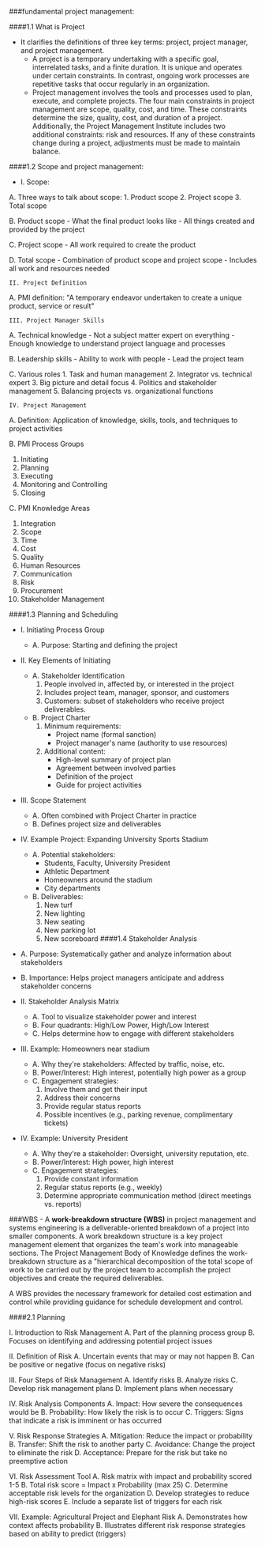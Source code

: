 ###fundamental project management:

####1.1 What is Project

* It clarifies the definitions of three key terms: project, project manager, and project management. 
    * A project is a temporary undertaking with a specific goal, interrelated tasks, and a finite duration. It is unique and operates under certain constraints. In contrast, ongoing work processes are repetitive tasks that occur regularly in an organization. 
    * Project management involves the tools and processes used to plan, execute, and complete projects. The four main constraints in project management are scope, quality, cost, and time. These constraints determine the size, quality, cost, and duration of a project. Additionally, the Project Management Institute includes two additional constraints: risk and resources. If any of these constraints change during a project, adjustments must be made to maintain balance.

####1.2 Scope and project management:

* I. Scope:

A. Three ways to talk about scope:
    1. Product scope
    2. Project scope
    3. Total scope

B. Product scope
    - What the final product looks like
    - All things created and provided by the project

C. Project scope
    - All work required to create the product

D. Total scope
    - Combination of product scope and project scope
    - Includes all work and resources needed

    II. Project Definition
A. PMI definition: "A temporary endeavor undertaken to create a unique product, service or result"

    III. Project Manager Skills
A. Technical knowledge
    - Not a subject matter expert on everything
    - Enough knowledge to understand project language and processes

B. Leadership skills
    - Ability to work with people
    - Lead the project team

 C. Various roles
    1. Task and human management
    2. Integrator vs. technical expert
    3. Big picture and detail focus
    4. Politics and stakeholder management
    5. Balancing projects vs. organizational functions

    IV. Project Management
A. Definition: Application of knowledge, skills, tools, and techniques to project activities

B. PMI Process Groups
   1. Initiating
   2. Planning
   3. Executing
   4. Monitoring and Controlling
   5. Closing

C. PMI Knowledge Areas
   1. Integration
   2. Scope
   3. Time
   4. Cost
   5. Quality
   6. Human Resources
   7. Communication
   8. Risk
   9. Procurement
   10. Stakeholder Management

####1.3 Planning and Scheduling

- I. Initiating Process Group
    * A. Purpose: Starting and defining the project

- II. Key Elements of Initiating
    * A. Stakeholder Identification
        1. People involved in, affected by, or interested in the project
        2. Includes project team, manager, sponsor, and customers
        3. Customers: subset of stakeholders who receive project deliverables.
    * B. Project Charter
        1. Minimum requirements:
            - Project name (formal sanction)
            - Project manager's name (authority to use resources)
        2. Additional content:
            - High-level summary of project plan
            - Agreement between involved parties
            - Definition of the project
            - Guide for project activities
- III. Scope Statement
    * A. Often combined with Project Charter in practice
    * B. Defines project size and deliverables

- IV. Example Project: Expanding University Sports Stadium
    * A. Potential stakeholders:
        - Students, Faculty, University President
        - Athletic Department
        - Homeowners around the stadium
        - City departments
    * B. Deliverables:
        1. New turf
        2. New lighting
        3. New seating
        4. New parking lot
        5. New scoreboard
####1.4 Stakeholder Analysis
 - A. Purpose: Systematically gather and analyze information about stakeholders
 - B. Importance: Helps project managers anticipate and address stakeholder concerns

* II. Stakeholder Analysis Matrix
    - A. Tool to visualize stakeholder power and interest
    - B. Four quadrants: High/Low Power, High/Low Interest
    - C. Helps determine how to engage with different stakeholders

* III. Example: Homeowners near stadium
    - A. Why they're stakeholders: Affected by traffic, noise, etc.
    - B. Power/Interest: High interest, potentially high power as a group
    - C. Engagement strategies:
        1. Involve them and get their input
        2. Address their concerns
        3. Provide regular status reports
        4. Possible incentives (e.g., parking revenue, complimentary tickets)

* IV. Example: University President
    - A. Why they're a stakeholder: Oversight, university reputation, etc.
    - B. Power/Interest: High power, high interest
    - C. Engagement strategies:
        1. Provide constant information
        2. Regular status reports (e.g., weekly)
        3. Determine appropriate communication method (direct meetings vs. reports)

###WBS 
    - A **work-breakdown structure (WBS)** in project management and systems engineering is a deliverable-oriented breakdown of a project into smaller components. 
A work breakdown structure is a key project management element that organizes the team's work into manageable sections. 
The Project Management Body of Knowledge defines the work-breakdown structure as a "hierarchical decomposition of the total scope of work to be carried out by the project team to accomplish the project objectives and create the required deliverables.

A WBS provides the necessary framework for detailed cost estimation and control while providing guidance for schedule development and control.

####2.1 Planning

I. Introduction to Risk Management
A. Part of the planning process group
B. Focuses on identifying and addressing potential project issues

II. Definition of Risk
A. Uncertain events that may or may not happen
B. Can be positive or negative (focus on negative risks)

III. Four Steps of Risk Management
A. Identify risks
B. Analyze risks
C. Develop risk management plans
D. Implement plans when necessary

IV. Risk Analysis Components
A. Impact: How severe the consequences would be
B. Probability: How likely the risk is to occur
C. Triggers: Signs that indicate a risk is imminent or has occurred

V. Risk Response Strategies
A. Mitigation: Reduce the impact or probability
B. Transfer: Shift the risk to another party
C. Avoidance: Change the project to eliminate the risk
D. Acceptance: Prepare for the risk but take no preemptive action

VI. Risk Assessment Tool
A. Risk matrix with impact and probability scored 1-5
B. Total risk score = Impact x Probability (max 25)
C. Determine acceptable risk levels for the organization
D. Develop strategies to reduce high-risk scores
E. Include a separate list of triggers for each risk

VII. Example: Agricultural Project and Elephant Risk
A. Demonstrates how context affects probability
B. Illustrates different risk response strategies based on ability to predict (triggers)


